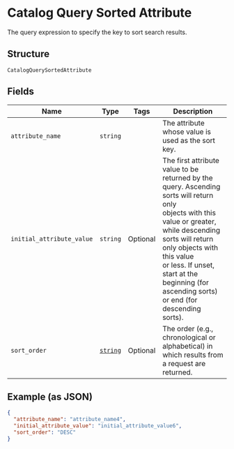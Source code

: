 
# Catalog Query Sorted Attribute

The query expression to specify the key to sort search results.

## Structure

`CatalogQuerySortedAttribute`

## Fields

| Name | Type | Tags | Description |
|  --- | --- | --- | --- |
| `attribute_name` | `string` |  | The attribute whose value is used as the sort key. |
| `initial_attribute_value` | `string` | Optional | The first attribute value to be returned by the query. Ascending sorts will return only<br>objects with this value or greater, while descending sorts will return only objects with this value<br>or less. If unset, start at the beginning (for ascending sorts) or end (for descending sorts). |
| `sort_order` | [`string`](/doc/models/sort-order.md) | Optional | The order (e.g., chronological or alphabetical) in which results from a request are returned. |

## Example (as JSON)

```json
{
  "attribute_name": "attribute_name4",
  "initial_attribute_value": "initial_attribute_value6",
  "sort_order": "DESC"
}
```

